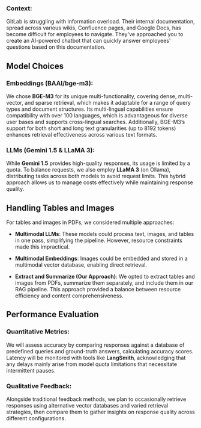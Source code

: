 ### Context:

GitLab is struggling with information overload. Their internal documentation, spread across various wikis, Confluence pages, and Google Docs, has become difficult for employees to navigate. They've approached you to create an AI-powered chatbot that can quickly answer employees' questions based on this documentation.

## Model Choices

### Embeddings (BAAI/bge-m3):
We chose **BGE-M3** for its unique multi-functionality, covering dense, multi-vector, and sparse retrieval, which makes it adaptable for a range of query types and document structures. Its multi-lingual capabilities ensure compatibility with over 100 languages, which is advantageous for diverse user bases and supports cross-lingual searches. Additionally, BGE-M3’s support for both short and long text granularities (up to 8192 tokens) enhances retrieval effectiveness across various text formats.

### LLMs (Gemini 1.5 & LLaMA 3):
While **Gemini 1.5** provides high-quality responses, its usage is limited by a quota. To balance requests, we also employ **LLaMA 3** (on Ollama), distributing tasks across both models to avoid request limits. This hybrid approach allows us to manage costs effectively while maintaining response quality.

## Handling Tables and Images

For tables and images in PDFs, we considered multiple approaches:

- **Multimodal LLMs**: These models could process text, images, and tables in one pass, simplifying the pipeline. However, resource constraints made this impractical.
  
- **Multimodal Embeddings**: Images could be embedded and stored in a multimodal vector database, enabling direct retrieval.

- **Extract and Summarize (Our Approach)**: We opted to extract tables and images from PDFs, summarize them separately, and include them in our RAG pipeline. This approach provided a balance between resource efficiency and content comprehensiveness.

## Performance Evaluation

### Quantitative Metrics:
We will assess accuracy by comparing responses against a database of predefined queries and ground-truth answers, calculating accuracy scores. Latency will be monitored with tools like **LangSmith**, acknowledging that any delays mainly arise from model quota limitations that necessitate intermittent pauses.

### Qualitative Feedback:
Alongside traditional feedback methods, we plan to occasionally retrieve responses using alternative vector databases and varied retrieval strategies, then compare them to gather insights on response quality across different configurations.
